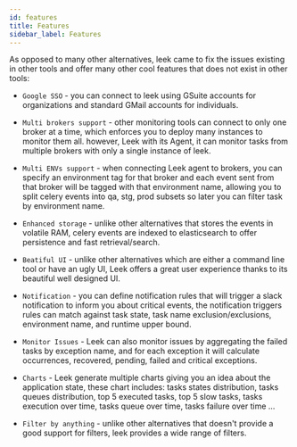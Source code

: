 ```yaml
---
id: features
title: Features
sidebar_label: Features
---
```


As opposed to many other alternatives, leek came to fix the issues existing in other tools and offer many other cool 
features that does not exist in other tools:

- `Google SSO` - you can connect to leek using GSuite accounts for organizations and standard GMail accounts for
individuals.

- `Multi brokers support` - other monitoring tools can connect to only one broker at a time, which enforces you to 
deploy many instances to monitor them all. however, Leek with its Agent, it can monitor tasks from multiple brokers with 
only a single instance of leek.

- `Multi ENVs support` - when connecting Leek agent to brokers, you can specify an environment tag for that broker and 
each event sent from that broker will be tagged with that environment name, allowing you to split celery events into 
qa, stg, prod subsets so later you can filter task by environment name.

- `Enhanced storage` - unlike other alternatives that stores the events in volatile RAM, celery events are indexed to 
elasticsearch to offer persistence and fast retrieval/search.

- `Beatiful UI` - unlike other alternatives which are either a command line tool or have an ugly UI, Leek offers a 
great user experience thanks to its beautiful well designed UI.

- `Notification` - you can define notification rules that will trigger a slack notification to inform you about critical
events, the notification triggers rules can match against task state, task name exclusion/exclusions, environment name, 
and runtime upper bound.

- `Monitor Issues` - Leek can also monitor issues by aggregating the failed tasks by exception name, and for each 
exception it will calculate occurrences, recovered, pending, failed and critical exceptions.

- `Charts` - Leek generate multiple charts giving you an idea about the application state, these chart includes: 
tasks states distribution, tasks queues distribution, top 5 executed tasks, top 5 slow tasks, tasks execution over time,
tasks queue over time, tasks failure over time ...

- `Filter by anything` - unlike other alternatives that doesn't provide a good support for filters, leek provides a wide
range of filters.

